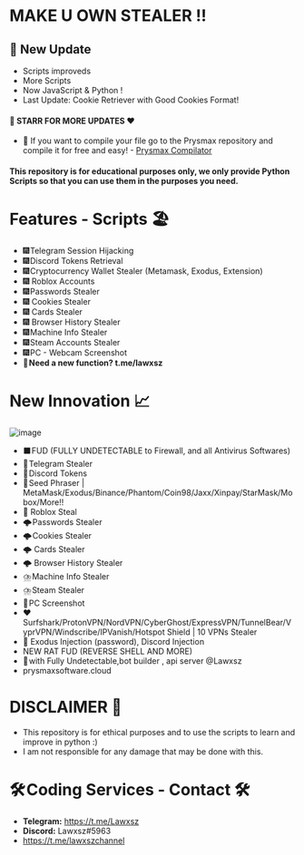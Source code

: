 # MAKE U OWN STEALER  !! 
## 📍 New Update
- Scripts improveds
- More Scripts
- Now JavaScript & Python !
- Last Update: Cookie Retriever with Good Cookies Format!
####   🌟 STARR FOR MORE UPDATES ❤️ 
   - 🌟 If you want to compile your file go to the Prysmax repository and compile it for free and easy! - [Prysmax Compilator](https://github.com/Lawxsz/prysmax)


#### This repository is for educational purposes only, we only provide Python Scripts so that you can use them in the purposes you need.
# Features - Scripts 🏖️
- 🎆 Telegram Session Hijacking
- 🎆 Discord Tokens Retrieval
- 🎆 Cryptocurrency Wallet Stealer (Metamask, Exodus, Extension)
- 🎆 Roblox Accounts
- 🎆 Passwords Stealer
- 🎆 Cookies Stealer
- 🎆 Cards Stealer
- 🎆 Browser History Stealer
- 🎆 Machine Info Stealer
- 🎆 Steam Accounts Stealer
- 🎆 PC - Webcam Screenshot
- 🔱 **Need a new function? t.me/lawxsz**

# New Innovation ​​📈​
![image](https://github.com/Lawxsz/make-u-own-stealer/assets/116668706/fb7a6b6c-cf34-4acc-8669-9ee208abcd53)
- ⬛ FUD (FULLY UNDETECTABLE to Firewall, and all Antivirus Softwares)
- 🚀 Telegram Stealer 
- 🚀 Discord Tokens
- 🦊 Seed Phraser | MetaMask/Exodus/Binance/Phantom/Coin98/Jaxx/Xinpay/StarMask/Mobox/More!!
- 🚀 Roblox Steal
- 🌩️ Passwords Stealer
- 🌩️ Cookies Stealer
- 🌩️ Cards Stealer
- 🌩️ Browser History Stealer
- ⛈️ Machine Info Stealer
- ⛈️ Steam Stealer
- 📸 PC Screenshot
- ❤️ Surfshark/ProtonVPN/NordVPN/CyberGhost/ExpressVPN/TunnelBear/VyprVPN/Windscribe/IPVanish/Hotspot Shield | 10 VPNs Stealer
- 💉 Exodus Injection (password), Discord Injection
- NEW RAT FUD (REVERSE SHELL AND MORE)
- 💸 with Fully Undetectable,bot builder , api server   @Lawxsz
- prysmaxsoftware.cloud

# DISCLAIMER 📛 
- This repository is for ethical purposes and to use the scripts to learn and improve in python :)
- I am not responsible for any damage that may be done with this.

# 🛠️ Coding Services - Contact 🛠️
- **Telegram:** https://t.me/Lawxsz
- **Discord:** Lawxsz#5963
-  https://t.me/lawxszchannel
